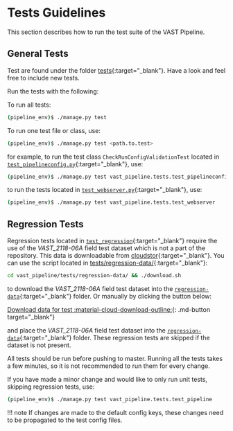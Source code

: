 # Tests Guidelines

This section describes how to run the test suite of the VAST Pipeline.

## General Tests

Test are found under the folder [tests](https://github.com/askap-vast/vast-pipeline/blob/master/vast_pipeline/tests/){:target="_blank"}. Have a look and feel free to include new tests.

Run the tests with the following:

To run all tests:

```bash
(pipeline_env)$ ./manage.py test
```

To run one test file or class, use:

```bash
(pipeline_env)$ ./manage.py test <path.to.test>
```

for example, to run the test class `CheckRunConfigValidationTest` located in [`test_pipelineconfig.py`](https://github.com/askap-vast/vast-pipeline/blob/master/vast_pipeline/tests/test_pipelineconfig.py){:target="_blank"}, use:

```bash
(pipeline_env)$ ./manage.py test vast_pipeline.tests.test_pipelineconfig.test_pipelineconfig.CheckBasicRunConfigValidationTest
```

to run the tests located in [`test_webserver.py`](https://github.com/askap-vast/vast-pipeline/blob/master/vast_pipeline/tests/test_webserver.py){:target="_blank"}, use:

```bash
(pipeline_env)$ ./manage.py test vast_pipeline.tests.test_webserver
```

## Regression Tests

Regression tests located in [`test_regression`](https://github.com/askap-vast/vast-pipeline/blob/master/vast_pipeline/tests/test_regression/){:target="\_blank"} require the use of the _VAST\_2118-06A_ field test dataset which is not a part of the repository. This data is downloadable from [cloudstor](https://cloudstor.aarnet.edu.au/plus/s/xjh0aRr1EGY6Bt3){:target="_blank"}. You can use the script located in [tests/regression-data/](https://github.com/askap-vast/vast-pipeline/blob/master/vast_pipeline/tests/regression-data/){:target="_blank"}:

```bash
cd vast_pipeline/tests/regression-data/ && ./download.sh
```

to download the _VAST\_2118-06A_ field test dataset into the [`regression-data`](https://github.com/askap-vast/vast-pipeline/blob/master/vast_pipeline/tests/regression-data/){:target="_blank"} folder. Or manually by clicking the button below:

[Download data for test :material-cloud-download-outline:](https://cloudstor.aarnet.edu.au/plus/s/xjh0aRr1EGY6Bt3/download){: .md-button target="_blank"}

and place the _VAST\_2118-06A_ field test dataset into the [`regression-data`](https://github.com/askap-vast/vast-pipeline/blob/master/vast_pipeline/tests/regression-data/){:target="_blank"} folder. These regression tests are skipped if the dataset is not present.

All tests should be run before pushing to master. Running all the tests takes a few minutes, so it is not recommended to run them for every change.

If you have made a minor change and would like to only run unit tests, skipping regression tests, use:

```bash
(pipeline_env)$ ./manage.py test vast_pipeline.tests.test_pipeline
```

!!! note
    If changes are made to the default config keys, these changes need to be propagated to the test config files.
